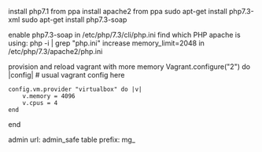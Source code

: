 install php7.1 from ppa
install apache2 from ppa
sudo apt-get install php7.3-xml
sudo apt-get install php7.3-soap

enable php7.3-soap in /etc/php/7.3/cli/php.ini
find which PHP apache is using: 
    php -i | grep "php.ini"
increase memory_limit=2048 in /etc/php/7.3/apache2/php.ini

provision and reload vagrant with more memory
Vagrant.configure("2") do |config|
    # usual vagrant config here

    config.vm.provider "virtualbox" do |v|
        v.memory = 4096
        v.cpus = 4
    end
end

admin url: admin_safe
table prefix: mg_
